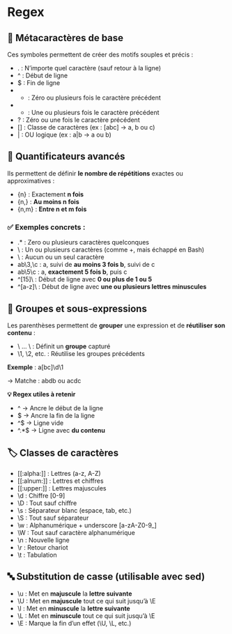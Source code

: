 # Regex

## **🧩 Métacaractères de base**

Ces symboles permettent de créer des motifs souples et précis :

- . : N’importe quel caractère (sauf retour à la ligne)
- ^ : Début de ligne
- $ : Fin de ligne
- * : Zéro ou plusieurs fois le caractère précédent
- + : Une ou plusieurs fois le caractère précédent
- ? : Zéro ou une fois le caractère précédent
- [] : Classe de caractères (ex : [abc] → a, b ou c)
- | : OU logique (ex : a|b → a ou b)

## **🔢 Quantificateurs avancés**

Ils permettent de définir **le nombre de répétitions** exactes ou approximatives :

- {n} : Exactement **n fois**
- {n,} : **Au moins n fois**
- {n,m} : **Entre n et m fois**

### **✅ Exemples concrets :**

- .* : Zero ou plusieurs caractères quelconques
- \ : Un ou plusieurs caractères (comme +, mais échappé en Bash)
- \ : Aucun ou un seul caractère
- ab\3,\c : a, suivi de **au moins 3 fois b**, suivi de c
- ab\5\c : a, **exactement 5 fois b**, puis c
- ^[15]\ : Début de ligne avec **0 ou plus de 1 ou 5**
- ^[a-z]\ : Début de ligne avec **une ou plusieurs lettres minuscules**

## **🔁 Groupes et sous-expressions**

Les parenthèses permettent de **grouper** une expression et de **réutiliser son contenu** :

- \ … \ : Définit un **groupe** capturé
- \1, \2, etc. : Réutilise les groupes précédents

**Exemple** : a\[bc]\d\1

→ Matche : abdb ou acdc

**💡 Regex utiles à retenir**

- ^ → Ancre le début de la ligne
- $ → Ancre la fin de la ligne
- ^$ → Ligne vide
- ^.*$ → Ligne avec **du contenu**



## **🏷️ Classes de caractères**

- [[:alpha:]] : Lettres (a-z, A-Z)
- [[:alnum:]] : Lettres et chiffres
- [[:upper:]] : Lettres majuscules
- \d : Chiffre [0-9]
- \D : Tout sauf chiffre
- \s : Séparateur blanc (espace, tab, etc.)
- \S : Tout sauf séparateur
- \w : Alphanumérique + underscore [a-zA-Z0-9_]
- \W : Tout sauf caractère alphanumérique
- \n : Nouvelle ligne
- \r : Retour chariot
- \t : Tabulation



## **🔤 Substitution de casse (utilisable avec sed)**

- \u : Met en **majuscule** la **lettre suivante**
- \U : Met en **majuscule** tout ce qui suit jusqu’à \E
- \l : Met en **minuscule** la **lettre suivante**
- \L : Met en **minuscule** tout ce qui suit jusqu’à \E
- \E : Marque la fin d’un effet (\U, \L, etc.)

